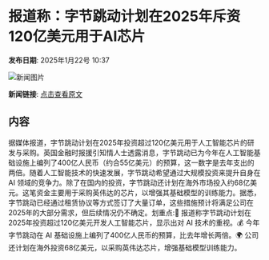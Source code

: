 # ​报道称：字节跳动计划在2025年斥资120亿美元用于AI芯片

**发布日期**: 2025年1月22号 10:37

![新闻图片](https://pic.chinaz.com/picmap/thumb/202304231132168577_6.jpg)

**新闻链接**: [点击查看原文](https://www.aibase.com/zh/news/14920)

## 内容

据媒体报道，字节跳动计划在2025年投资超过120亿美元用于人工智能芯片的研发与采购。英国金融时报援引知情人士透露消息，字节跳动已为今年在人工智能基础设施上编列了400亿人民币（约合55亿美元）的预算，这一数字是去年支出的两倍。随着人工智能技术的快速发展，字节跳动希望通过大规模投资来提升自身在 AI 领域的竞争力。除了在国内的投资，字节跳动还计划在海外市场投入约68亿美元。这笔资金主要用于采购英伟达的芯片，以增强其基础模型的训练能力。据悉，字节跳动已经通过租赁协议等方式签订了大量订单，这些措施预计将满足公司在2025年的大部分需求，但后续情况仍不确定。划重点:🌟 报道称字节跳动计划在2025年投资超过120亿美元开发人工智能芯片，显示出对 AI 技术的重视。💰 今年字节跳动在 AI 基础设施上编列了400亿人民币的预算，比去年增长两倍。🌍 公司还计划在海外投资68亿美元，以采购英伟达芯片，增强基础模型训练能力。
